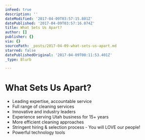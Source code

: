 ```yaml
---
inFeed: true
description: ''
dateModified: '2017-04-09T03:57:15.801Z'
datePublished: '2017-04-09T03:57:16.074Z'
title: What Sets Us Apart?
author: []
publisher: {}
via: {}
sourcePath: _posts/2017-04-09-what-sets-us-apart.md
starred: false
datePublishedOriginal: '2017-04-09T00:11:53.401Z'
_type: Blurb

---
```

# What Sets Us Apart?

* Leading expertise, accountable service
* Full range of cleaning services
* Innovative and industry leaders
* Experience serving Utah business for 15+ years
* More efficient cleaning approaches
* Stringent hiring & selection process - You will LOVE our people!
* Powerful technology tools